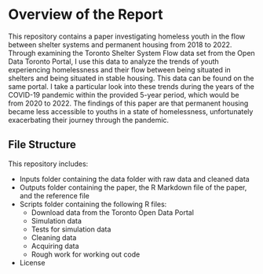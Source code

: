 # Overview of the Report

This repository contains a paper investigating homeless youth in the flow between shelter systems and permanent housing from 2018 to 2022. Through examining the Toronto Shelter System Flow data set from the Open Data Toronto Portal, I use this data to analyze the trends of youth experiencing homelessness and their flow between being situated in shelters and being situated in stable housing. This data can be found on the same portal. I take a particular look into these trends during the years of the COVID-19 pandemic within the provided 5-year period, which would be from 2020 to 2022. The findings of this paper are that permanent housing became less accessible to youths in a state of homelessness, unfortunately exacerbating their journey through the pandemic.

## File Structure

This repository includes:

* Inputs folder containing the data folder with raw data and cleaned data
* Outputs folder containing the paper, the R Markdown file of the paper, and the reference file
* Scripts folder containing the following R files:
    + Download data from the Toronto Open Data Portal
    + Simulation data
    + Tests for simulation data
    + Cleaning data
    + Acquiring data
    + Rough work for working out code
* License